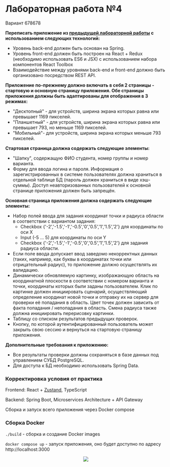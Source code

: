 # Лабораторная работа №4

Вариант 678678

**Переписать приложение из [предыдущей лабораторной работы](https://github.com/RAZRULETEL/WEB_ITMO/tree/main/Lab_3) с использованием следующих технологий:**
+ Уровень back-end должен быть основан на Spring.
+ Уровень front-end должен быть построен на React + Redux (необходимо использовать ES6 и JSX) с использованием набора компонентов React Toolbox
+ Взаимодействие между уровнями back-end и front-end должно быть организовано посредством REST API.

**Приложение по-прежнему должно включать в себя 2 страницы - стартовую и основную страницу приложения. Обе страницы приложения должны быть адаптированы для отображения в 3 режимах:**
+ "Десктопный" - для устройств, ширина экрана которых равна или превышает 1169 пикселей.
+ "Планшетный" - для устройств, ширина экрана которых равна или превышает 793, но меньше 1169 пикселей.
+ "Мобильный"- для устройств, ширина экрана которых меньше 793 пикселей.

**Стартовая страница должна содержать следующие элементы:**
+ "Шапку", содержащую ФИО студента, номер группы и номер варианта.
+ Форму для ввода логина и пароля. Информация о зарегистрированных в системе пользователях должна храниться в отдельной таблице БД (пароль должен храниться в виде хэш-суммы). Доступ неавторизованных пользователей к основной странице приложения должен быть запрещён.

**Основная страница приложения должна содержать следующие элементы:**
+ Набор полей ввода для задания координат точки и радиуса области в соответствии с вариантом задания:
  + Checkbox {'-2','-1.5','-1','-0.5','0','0.5','1','1.5','2'} для координаты по оси X
  + Input (-5 ... 5) для координаты по оси Y
  + Checkbox {'-2','-1.5','-1','-0.5','0','0.5','1','1.5','2'} для задания радиуса области.
+ Если поле ввода допускает ввод заведомо некорректных данных (таких, например, как буквы в координатах точки или отрицательный радиус), то приложение должно осуществлять их валидацию.
+ Динамически обновляемую картинку, изображающую область на координатной плоскости в соответствии с номером варианта и точки, координаты которых были заданы пользователем. Клик по картинке должен инициировать сценарий, осуществляющий определение координат новой точки и отправку их на сервер для проверки её попадания в область. Цвет точек должен зависить от факта попадания / непопадания в область. Смена радиуса также должна инициировать перерисовку картинки.
+ Таблицу со списком результатов предыдущих проверок.
+ Кнопку, по которой аутентифицированный пользователь может закрыть свою сессию и вернуться на стартовую страницу приложения.

**Дополнительные требования к приложению:**
+ Все результаты проверки должны сохраняться в базе данных под управлением СУБД PostgreSQL.
+ Для доступа к БД необходимо использовать Spring Data.

### Корректировка условия от практика
Frontend: React + [Zustand](https://zustand-demo.pmnd.rs/), TypeScript

Backend: Spring Boot, Microservices Architecture + API Gateway

Сборка и запуск всего приложения через Docker compose

### Сборка Docker
`./build` - сборка и создание Docker images

`docker compose up` - запуск приложения, оно будет доступно по адресу http://localhost:3000

<p align="center">
  <img src="https://github.com/RAZRULETEL/WEB_ITMO/assets/48093833/b61c975c-2c78-4dd1-871f-e26e48de8103" />
</p>
